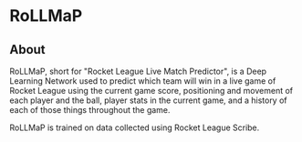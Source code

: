 # RoLLMaP

## About

RoLLMaP, short for "Rocket League Live Match Predictor", is a Deep Learning Network used to predict which team will win in a live game of Rocket League using the current game score, positioning and movement of each player and the ball, player stats in the current game, and a history of each of those things throughout the game. 

RoLLMaP is trained on data collected using Rocket League Scribe.

